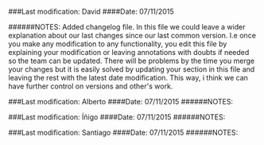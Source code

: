 ###Last modification: David 
####Date: 07/11/2015

######NOTES:
Added changelog file. In this file we could leave a wider explanation about
our last changes since our last common version. I.e once you make any modification
to any functionality, you edit this file by explaining your modification or leaving
annotations with doubts if needed so the team can be updated. There will be problems
by the time you merge your changes but it is easily solved by updating your section 
in this file and leaving the rest with the latest date modification. 
This way, i think we can have further control on versions and other's work.  

###Last modification: Alberto 
####Date: 07/11/2015
######NOTES:

###Last modification: Íñigo 
####Date: 07/11/2015
######NOTES:

###Last modification: Santiago 
####Date: 07/11/2015
######NOTES: